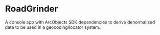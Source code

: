 # RoadGrinder
A console app with ArcObjects SDK dependencies to derive denormalized data to be used in a geocoding/locator system.
